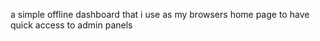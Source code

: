 a simple offline dashboard that i use as my browsers home page to have quick access to admin panels
